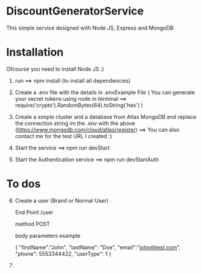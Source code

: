 # DiscountGeneratorService
This simple service designed with Node JS, Express and MongoDB

# Installation
Ofcourse you need to install Node JS :)
1. run ==> npm install  (to install all dependencies)

2. Create a .env file with the details in .envExample File
   ( You can generate your secret tokens using node in terminal ==> require('crypto').RandomBytes(64).toString('hex') )

3. Create a simple cluster and a database from Atlas MongoDB and replace the connection string im the .env with the above
   (https://www.mongodb.com/cloud/atlas/register)  ==> You can also contact me for the test URL I created :)

4. Start the service ==> npm run devStart

5. Start the Authentication service ==> npm run devStartAuth

# To dos
6. Create a user (Brand or Normal User)

   End Point
   /user
   
   method POST

   body parameters example

   {
		"firstName":"John",
		"lastName": "Doe",
		"email":"john@test.com",
		"phone": 5553344422,
		"userType": 1
   }


7. 
